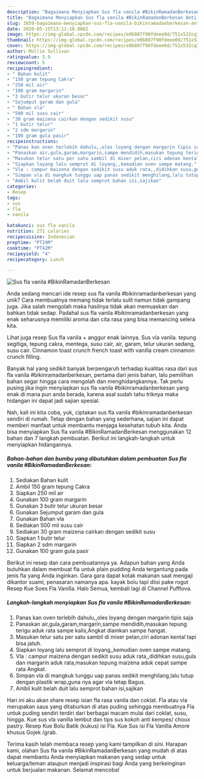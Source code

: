 ```yaml
---
description: "Bagaimana Menyiapkan Sus fla vanila #BikinRamadanBerkesan Anti Gagal"
title: "Bagaimana Menyiapkan Sus fla vanila #BikinRamadanBerkesan Anti Gagal"
slug: 1659-bagaimana-menyiapkan-sus-fla-vanila-bikinramadanberkesan-anti-gagal
date: 2020-05-15T13:11:18.006Z
image: https://img-global.cpcdn.com/recipes/e0b807f90fdeee0d/751x532cq70/sus-fla-vanila-bikinramadanberkesan-foto-resep-utama.jpg
thumbnail: https://img-global.cpcdn.com/recipes/e0b807f90fdeee0d/751x532cq70/sus-fla-vanila-bikinramadanberkesan-foto-resep-utama.jpg
cover: https://img-global.cpcdn.com/recipes/e0b807f90fdeee0d/751x532cq70/sus-fla-vanila-bikinramadanberkesan-foto-resep-utama.jpg
author: Mollie Sullivan
ratingvalue: 3.9
reviewcount: 5
recipeingredient:
- " Bahan kulit"
- "150 gram tepung Cakra"
- "250 mil air"
- "100 gram margarin"
- "3 butir telur ukuran besar"
- "Sejumput garam dan gula"
- " Bahan vla"
- "500 mil susu cair"
- "30 gram maizena cairkan dengan sedikit susu"
- "1 butir telur"
- "2 sdm margarin"
- "100 gram gula pasir"
recipeinstructions:
- "Panas kan oven terlebih dahulu,,oles loyang dengan margarin tipis saja"
- "Panaskan air,gula,garam,margarin,sampe mendidih,masukan tepung terigu aduk rata sampe kalis,Angkat diamkan sampe hangat."
- "Masukan telur satu per satu sambil di mixer pelan,ciri adonan kental tapi bisa jatuh."
- "Siapkan loyang lalu semprot di loyang,,kemudian oven sampe matang."
- "Vla : campur maizena dengan sedikit susu aduk rata,,didihkan susu,gula dan margarin aduk rata,masukan tepung maizena aduk cepat sampe rata Angkat."
- "Simpan vla di mangkuk tunggu uap panas sedikit menghilang,lalu tutup dengan plastik wrap,guna nya agar vla tetap Bagus."
- "Ambil kulit belah duit lalu semprot bahan isi,sajikan"
categories:
- Resep
tags:
- sus
- fla
- vanila

katakunci: sus fla vanila 
nutrition: 271 calories
recipecuisine: Indonesian
preptime: "PT29M"
cooktime: "PT42M"
recipeyield: "4"
recipecategory: Lunch

---
```



![Sus fla vanila #BikinRamadanBerkesan](https://img-global.cpcdn.com/recipes/e0b807f90fdeee0d/751x532cq70/sus-fla-vanila-bikinramadanberkesan-foto-resep-utama.jpg)

Anda sedang mencari ide resep sus fla vanila #bikinramadanberkesan yang unik? Cara membuatnya memang tidak terlalu sulit namun tidak gampang juga. Jika salah mengolah maka hasilnya tidak akan memuaskan dan bahkan tidak sedap. Padahal sus fla vanila #bikinramadanberkesan yang enak seharusnya memiliki aroma dan cita rasa yang bisa memancing selera kita.

Lihat juga resep Sus fla vanila + anggur enak lainnya. Sus vla vanila. tepung segitiga, tepung cakra, mentega, susu cair, air, garam, telur ukuran sedang, susu cair. Cinnamon toast crunch french toast with vanilla cream cinnamon crunch filling.

Banyak hal yang sedikit banyak berpengaruh terhadap kualitas rasa dari sus fla vanila #bikinramadanberkesan, pertama dari jenis bahan, lalu pemilihan bahan segar hingga cara mengolah dan menghidangkannya. Tak perlu pusing jika ingin menyiapkan sus fla vanila #bikinramadanberkesan yang enak di mana pun anda berada, karena asal sudah tahu triknya maka hidangan ini dapat jadi sajian spesial.


Nah, kali ini kita coba, yuk, ciptakan sus fla vanila #bikinramadanberkesan sendiri di rumah. Tetap dengan bahan yang sederhana, sajian ini dapat memberi manfaat untuk membantu menjaga kesehatan tubuh kita. Anda bisa menyiapkan Sus fla vanila #BikinRamadanBerkesan menggunakan 12 bahan dan 7 langkah pembuatan. Berikut ini langkah-langkah untuk menyiapkan hidangannya.

<!--inarticleads1-->

##### Bahan-bahan dan bumbu yang dibutuhkan dalam pembuatan Sus fla vanila #BikinRamadanBerkesan:

1. Sediakan  Bahan kulit
1. Ambil 150 gram tepung Cakra
1. Siapkan 250 mil air
1. Gunakan 100 gram margarin
1. Gunakan 3 butir telur ukuran besar
1. Gunakan Sejumput garam dan gula
1. Gunakan  Bahan vla
1. Sediakan 500 mil susu cair
1. Sediakan 30 gram maizena cairkan dengan sedikit susu
1. Siapkan 1 butir telur
1. Siapkan 2 sdm margarin
1. Gunakan 100 gram gula pasir


Berikut ini resep dan cara pembuatannya ya. Adapun bahan yang Anda butuhkan dalam membuat fla untuk plain pudding Anda tergantung pada jenis fla yang Anda inginkan. Gara gara dapat kotak makanan saat mengaji dikantor suami, penasaran namanya apa. kayak bolu tapi diisi pake rogut Resep Kue Soes Fla Vanilla. Halo Semua, kembali lagi di Channel Pufflova. 

<!--inarticleads2-->

##### Langkah-langkah menyiapkan Sus fla vanila #BikinRamadanBerkesan:

1. Panas kan oven terlebih dahulu,,oles loyang dengan margarin tipis saja
1. Panaskan air,gula,garam,margarin,sampe mendidih,masukan tepung terigu aduk rata sampe kalis,Angkat diamkan sampe hangat.
1. Masukan telur satu per satu sambil di mixer pelan,ciri adonan kental tapi bisa jatuh.
1. Siapkan loyang lalu semprot di loyang,,kemudian oven sampe matang.
1. Vla : campur maizena dengan sedikit susu aduk rata,,didihkan susu,gula dan margarin aduk rata,masukan tepung maizena aduk cepat sampe rata Angkat.
1. Simpan vla di mangkuk tunggu uap panas sedikit menghilang,lalu tutup dengan plastik wrap,guna nya agar vla tetap Bagus.
1. Ambil kulit belah duit lalu semprot bahan isi,sajikan


Hari ini aku akan share resep isian fla rasa vanila dan coklat. Fla atau vla merupakan saus yang ditaburkan di atas puding sehingga membuatnya Fla untuk puding sendiri terdiri dari berbagai macam mulai dari coklat, susu, hingga. Kue sus vla vanilla lembut dan tips sus kokoh anti kempes/ choux pastry. Resep Kue Bolu Batik (kukus) isi Fla. Kue Sus isi Fla Vanilla Amore khusus Gojek /grab. 

Terima kasih telah membaca resep yang kami tampilkan di sini. Harapan kami, olahan Sus fla vanila #BikinRamadanBerkesan yang mudah di atas dapat membantu Anda menyiapkan makanan yang sedap untuk keluarga/teman ataupun menjadi inspirasi bagi Anda yang berkeinginan untuk berjualan makanan. Selamat mencoba!
